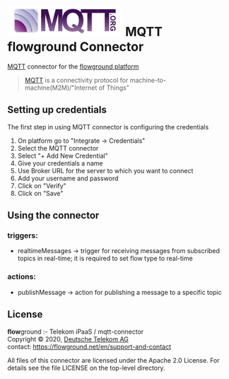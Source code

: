 # ![LOGO](logo.png) MQTT **flow**ground Connector

[MQTT](http://mqtt.org/) connector for the [flowground platform](https://app.flowground.net/ "flowground platform")

> [MQTT](http://mqtt.org/) is a connectivity protocol for machine-to-machine(M2M)/"Internet of Things"

## Setting up credentials
The first step in using MQTT connector is configuring the credentials
1. On platform go to "Integrate → Credentials"
2. Select the MQTT connector
3. Select "+ Add New Credential"
4. Give your credentials a name
5. Use Broker URL for the server to which you want to connect
6. Add your username and password
8. Click on "Verify"
9. Click on "Save"

## Using the connector
### triggers:
* realtimeMessages → trigger for receiving messages from subscribed topics in real-time; it is required to set flow type to real-time

### actions:
* publishMessage → action for publishing a message to a specific topic

## License

**flow**ground :- Telekom iPaaS / mqtt-connector<br/>
Copyright © 2020, [Deutsche Telekom AG](https://www.telekom.de)<br/>
contact: https://flowground.net/en/support-and-contact

All files of this connector are licensed under the Apache 2.0 License. For details
see the file LICENSE on the top-level directory.